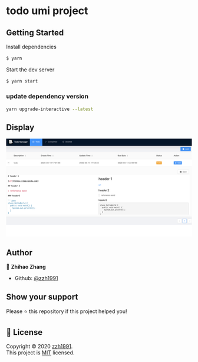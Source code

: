 # todo umi project

## Getting Started

Install dependencies

```bash
$ yarn
```

Start the dev server

```bash
$ yarn start
```

### update dependency version

```bash
yarn upgrade-interactive --latest
```

## Display

<div align="center">
  <img src="./pictures/todo.png" width="1000px" />
</div>

## Author

👤 **Zhihao Zhang**

- Github: [@zzh1991](https://github.com/zzh1991)

## Show your support

Please ⭐️ this repository if this project helped you!

## 📝 License

Copyright © 2020 [zzh1991](https://github.com/zzh1991).<br />
This project is [MIT](https://github.com/zzh1991/todo-umi/blob/master/LICENSE) licensed.
